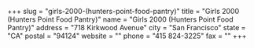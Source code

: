 +++
slug = "girls-2000-(hunters-point-food-pantry)"
title = "Girls 2000 (Hunters Point Food Pantry)"
name = "Girls 2000 (Hunters Point Food Pantry)"
address = "718 Kirkwood Avenue"
city = "San Francisco"
state = "CA"
postal = "94124"
website = ""
phone = "415 824-3225"
fax = ""
+++
